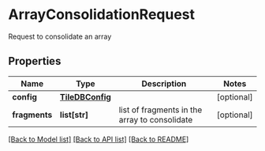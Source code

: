 # ArrayConsolidationRequest

Request to consolidate an array

## Properties

| Name          | Type                                | Description                                   | Notes      |
| ------------- | ----------------------------------- | --------------------------------------------- | ---------- |
| **config**    | [**TileDBConfig**](TileDBConfig.md) |                                               | [optional] |
| **fragments** | **list[str]**                       | list of fragments in the array to consolidate | [optional] |

[[Back to Model list]](../README.md#documentation-for-models) [[Back to API list]](../README.md#documentation-for-api-endpoints) [[Back to README]](../README.md)
